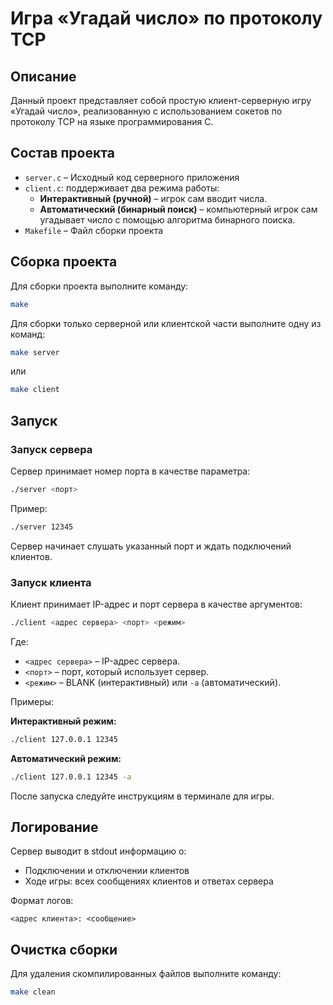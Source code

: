 # Игра «Угадай число» по протоколу TCP

## Описание
Данный проект представляет собой простую клиент-серверную игру «Угадай число», реализованную с использованием сокетов по протоколу TCP на языке программирования C.

## Состав проекта

- `server.c` – Исходный код серверного приложения
- `client.c`: поддерживает два режима работы:
  - **Интерактивный (ручной)** – игрок сам вводит числа.
  - **Автоматический (бинарный поиск)** – компьютерный игрок сам угадывает число с помощью алгоритма бинарного поиска.
- `Makefile` – Файл сборки проекта

## Сборка проекта

Для сборки проекта выполните команду:

```bash
make
```

Для сборки только серверной или клиентской части выполните одну из команд:
```bash
make server
```
или
```bash
make client
```

## Запуск

### Запуск сервера

Сервер принимает номер порта в качестве параметра:

```bash
./server <порт>
```

Пример:

```bash
./server 12345
```

Сервер начинает слушать указанный порт и ждать подключений клиентов.

### Запуск клиента

Клиент принимает IP-адрес и порт сервера в качестве аргументов:

```bash
./client <адрес сервера> <порт> <режим>
```

Где:
- `<адрес сервера>` – IP-адрес сервера.
- `<порт>` – порт, который использует сервер.
- `<режим>` – BLANK (интерактивный) или `-a` (автоматический).

Примеры:

**Интерактивный режим:**
```sh
./client 127.0.0.1 12345
```

**Автоматический режим:**
```sh
./client 127.0.0.1 12345 -a
```

После запуска следуйте инструкциям в терминале для игры.

## Логирование

Сервер выводит в stdout информацию о:

- Подключении и отключении клиентов
- Ходе игры: всех сообщениях клиентов и ответах сервера

Формат логов:

```
<адрес клиента>: <сообщение>
```

## Очистка сборки

Для удаления скомпилированных файлов выполните команду:

```bash
make clean
```

